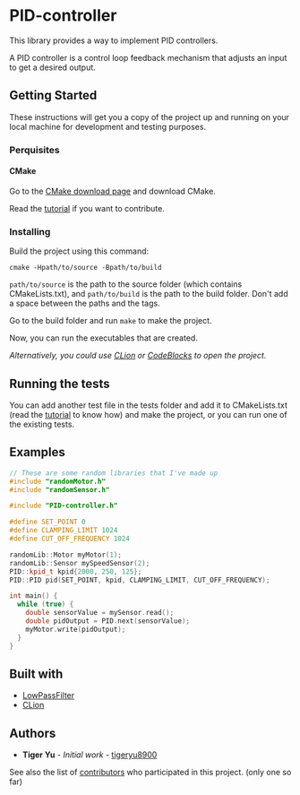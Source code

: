# PID-controller

This library provides a way to implement PID controllers.

A PID controller is a control loop feedback mechanism that adjusts an input to get a
desired output.

## Getting Started

These instructions will get you a copy of the project up and running on your local
machine for development and testing purposes.

### Perquisites

#### CMake

Go to the [CMake download page](https://cmake.org/download/) and download CMake.

Read the [tutorial](https://cmake.org/cmake-tutorial/) if you want to contribute.

### Installing

Build the project using this command:

```
cmake -Hpath/to/source -Bpath/to/build
```

`path/to/source` is the path to the source folder (which contains CMakeLists.txt), and
`path/to/build` is the path to the build folder. Don't add a space between the paths and
the tags.

Go to the build folder and run `make` to make the project.

Now, you can run the executables that are created.

*Alternatively, you could use [CLion](https://www.jetbrains.com/clion/) or
[CodeBlocks](http://www.codeblocks.org/) to open the project.*

## Running the tests

You can add another test file in the tests folder and add it to CMakeLists.txt (read the
[tutorial](https://cmake.org/cmake-tutorial/) to know how) and make the project, or you
can run one of the existing tests.

## Examples

```c++
// These are some random libraries that I've made up
#include "randomMotor.h"
#include "randomSensor.h"

#include "PID-controller.h"

#define SET_POINT 0
#define CLAMPING_LIMIT 1024
#define CUT_OFF_FREQUENCY 1024

randomLib::Motor myMotor(1);
randomLib::Sensor mySpeedSensor(2);
PID::kpid_t kpid{2000, 250, 125};
PID::PID pid(SET_POINT, kpid, CLAMPING_LIMIT, CUT_OFF_FREQUENCY);

int main() {
  while (true) {
    double sensorValue = mySensor.read();
    double pidOutput = PID.next(sensorValue);
    myMotor.write(pidOutput);
  }
}
```

## Built with
 * [LowPassFilter](https://github.com/overlord1123/LowPassFilter)
 * [CLion](https://www.jetbrains.com/clion/)
 
## Authors
 
 * **Tiger Yu** - *Initial work* - [tigeryu8900](../../..)
 
 See also the list of [contributors](../../graphs/contributors) who participated in this project. (only one so far)
